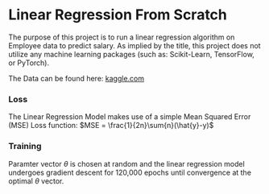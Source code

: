 # Linear Regression From Scratch
The purpose of this project is to run a linear regression algorithm on Employee data to predict salary.
As implied by the title, this project does not utilize any machine learning packages (such as: Scikit-Learn, TensorFlow, or PyTorch).


The Data can be found here: [kaggle.com](https://www.kaggle.com/code/vivinbarath/simple-linear-regression-for-salary-data/input)

### Loss
The Linear Regression Model makes use of a simple Mean Squared Error (MSE) Loss function:
$MSE = \frac{1}{2n}\sum{n}(\hat{y}-y)$

### Training
Paramter vector $\theta$ is chosen at random and the linear regression model undergoes gradient descent for 120,000 epochs until convergence at the optimal $\theta$ vector.
